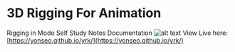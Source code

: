 # 3D Rigging For Animation
Rigging in Modo Self Study Notes Documentation
![alt text](https://yonseo.github.io/yrk/gum_ad.jpg)
View Live here: [https://yonseo.github.io/yrk/](https://yonseo.github.io/yrk/)
